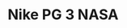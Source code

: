 ---
layout: post
title: "Nike PG 3 NASA"
img: "https://stockx.imgix.net/Nike-PG-3-NASA.png?fit=fill&bg=FFFFFF&w=300&h=214&auto=format,compress&trim=color&q=90&dpr=2&updated_at=1548454579"
release: "# of Sales: 145 "
new: "False"
url: "nike-pg-3-nasa"
sec0: "Similar Shoes"
name00: "Air Tech Challenge III Wimbeldon Gold" 
url00: "air-tech-challenge-iii-wimbeldon-gold"
img00: "Nike-Air-Tech-Challenge-III-Wimbeldon-Gold.jpg"
name01: "Nike HTM Lunar Flyknit NRG Dark Grey Mixture" 
url01: "nike-htm-lunar-flyknit-nrg-dark-grey-mixture"
img01: "Nike-Lunar-HTM-Flyknit-Dark-Grey-Mixture.jpg"
name02: "adidas Harden LS Sweet Life" 
url02: "adidas-harden-ls-sweet-life"
img02: "Adidas-Harden-LS-Sweet-Life.png"
name03: "Puma Suede White Staple Pigeon" 
url03: "puma-suede-staple-piegon-white"
img03: "Puma-Suede-Staple-Piegon-White.png"
name04: "Jordan 1 Retro High Season of Her Ice Peach (W)" 
url04: "air-jordan-1-retro-high-summer-of-high-ice-peach-w"
img04: "Air-Jordan-1-Retro-High-Summer-Of-High-Ice-Peach-W-Product.jpg"

sec2: "Higher Tops"
name20: "KD 9 Elite Time to Shine" 
url20: "nike-kd-9-elite-time-to-shine"
img20: "Nike-KD-9-Elite-Time-to-Shine.png"
name21: "Jordan 5 Retro Wolf Grey" 
url21: "jordan-5-retro-wolf-grey"
img21: "Air-Jordan-5-Retro-Wolf-Grey.jpg"
name22: "LeBron 12 EXT Wheat" 
url22: "lebron-12-wheat"
img22: "Nike-Lebron-12-Wheat.jpg"
name23: "Jordan 2 Retro Vashtie Kola Lavender (GS)" 
url23: "jordan-2-retro-vashtie-kola-lavender-gs"
img23: "Air-Jordan-2-Retro-Vashtie.jpg"
name24: "Nike HTM Lunar Flyknit NRG Dark Grey Mixture" 
url24: "nike-htm-lunar-flyknit-nrg-dark-grey-mixture"
img24: "Nike-Lunar-HTM-Flyknit-Dark-Grey-Mixture.jpg"

sec3: "Lower Tops"
name30: "adidas Palace Pro Pumpkin" 
url30: "adidas-palace-pro-pumpkin"
img30: "Adidas-Palace-Pro-Pumpkin.jpg"
name31: "Vans Authentic Veggie Tan" 
url31: "vans-authentic-veggie-tan"
img31: "Vans-Authentic-Veggie-Tan.png"
name32: "Air Force 1 Lover XX Off White (W)" 
url32: "nike-air-force-1-lover-xx-off-white-w"
img32: "Nike-Air-Force-1-Lover-XX-Off-White-W.png"
name33: "Palace Pro White Red Gold" 
url33: "palace-pro-white-red-gold"
img33: "Adidas-Palace-Pro-White-Red-Gold.jpg"
name34: "Puma Suede White Staple Pigeon" 
url34: "puma-suede-staple-piegon-white"
img34: "Puma-Suede-Staple-Piegon-White.png"

sec4: "More Red"
name40: "Air Tech Challenge III Wimbeldon Gold" 
url40: "air-tech-challenge-iii-wimbeldon-gold"
img40: "Nike-Air-Tech-Challenge-III-Wimbeldon-Gold.jpg"
name41: "adidas Harden LS Sweet Life" 
url41: "adidas-harden-ls-sweet-life"
img41: "Adidas-Harden-LS-Sweet-Life.png"
name42: "Nike HTM Lunar Flyknit NRG Dark Grey Mixture" 
url42: "nike-htm-lunar-flyknit-nrg-dark-grey-mixture"
img42: "Nike-Lunar-HTM-Flyknit-Dark-Grey-Mixture.jpg"
name43: "adidas Palace Pro Primeknit Bright Orange" 
url43: "adidas-palace-pro-primeknit-bright-orange"
img43: "Adidas%20Palace-Pro-Bright-Orange.jpg"
name44: "Palace Pro White Red Gold" 
url44: "palace-pro-white-red-gold"
img44: "Adidas-Palace-Pro-White-Red-Gold.jpg"

sec5: "More Blue"
name50: "KD 5 What the KD" 
url50: "kd-5-what-the-kd"
img50: "Nike-Zoom-KD-5-What-The-KD.jpg"
name51: "Puma Suede Pink Dolphin Blue" 
url51: "puma-suede-pink-dolphin-blue"
img51: "Puma-Suede-Pink-Dolphin-Blue.png"
name52: "Sneaker Madness KD 5 What The KD" 
url52: "sneaker-madness-nike-kd-5-what-the-nike-kd"
img52: "SM-Nike-Zoom-KD-5-What-The-KD.jpg"
name53: "Kobe 8 Pit Viper" 
url53: "kobe-8-pit-viper"
img53: "Nike-Kobe-8-Pit-Viper.jpg"
name54: "Nike Dunk SB High J Pack Royal" 
url54: "nike-dunk-sb-high-j-pack-royal"
img54: "Nike-Dunk-SB-High-J-Pack-Royal.jpg"

sec1: "Matching Streetwear"
name10: "Bape Relaxed Shark Hoodie Denim Jacket Black" 
url10: "bape-relaxed-shark-hoodie-denim-jacket-black"
img10: "products/streetwear/Bape-Relaxed-Shark-Hoodie-Denim-Jacket-Black-2.jpg"
name11: "Bape Swarovski Ape Head Tee Black" 
url11: "bape-swarovski-ape-head-tee-black"
img11: "products/streetwear/Bape-Swarovski-Ape-Head-Tee-Black-2.jpg"
name12: "Supreme AKIRA Syringe Zip Up Sweatshirt Black" 
url12: "supreme-akirasupreme-syringe-zip-up-sweatshirt-black"
img12: "products/streetwear/Supreme-AKIRASupreme-Syringe-Zip-Up-Sweatshirt-Black.jpg"
name13: "Supreme Debossed Logo Corduroy Jacket Black" 
url13: "supreme-debossed-logo-corduroy-jacket-black"
img13: "products/streetwear/Supreme-Debossed-Logo-Corduroy-Jacket-Black.jpg"
name14: "Bape Alan Knit Wrist Embroidery Navy" 
url14: "bape-alan-knit-wrist-embroidery-navy"
img14: "products/streetwear/Bape-Alan-Knit-Wrist-Embroidery-Navy.jpg"

---